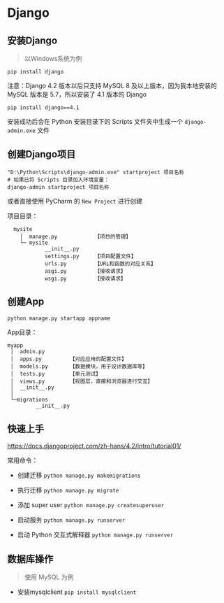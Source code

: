 # Django

## 安装Django

> 以Windows系统为例

```shell
pip install django
```

注意：Django 4.2 版本以后只支持 MySQL 8 及以上版本，因为我本地安装的 MySQL 版本是 5.7，所以安装了 4.1 版本的 Django

```shell
pip install django==4.1
```

安装成功后会在 Python 安装目录下的 Scripts 文件夹中生成一个 `django-admin.exe` 文件

## 创建Django项目

```shell
"D:\Python\Scripts\django-admin.exe" startproject 项目名称
# 如果已将 Scripts 目录加入环境变量：
django-admin startproject 项目名称
```

或者直接使用 PyCharm 的 `New Project` 进行创建

项目目录：

```
  mysite
    │  manage.py            【项目的管理】
    └─ mysite
            __init__.py     
            settings.py     【项目配置文件】
            urls.py         【URL和函数的对应关系】
            asgi.py         【接收请求】
            wsgi.py         【接收请求】
```

## 创建App

```shell
python manage.py startapp appname
```

App目录：

```
myapp
 │  admin.py
 │  apps.py         【对应应用的配置文件】
 │  models.py       【数据模块，用于设计数据库等】
 │  tests.py        【单元测试】
 │  views.py        【视图层，直接和浏览器进行交互】
 │  __init__.py
 │
 └─migrations
         __init__.py

```

## 快速上手

https://docs.djangoproject.com/zh-hans/4.2/intro/tutorial01/

常用命令：

- 创建迁移
`python manage.py makemigrations`

- 执行迁移
`python manage.py migrate`

- 添加 super user
`python manage.py createsuperuser`

- 启动服务
`python manage.py runserver`

- 启动 Python 交互式解释器
`python manage.py runserver`

## 数据库操作

> 使用 MySQL 为例

- 安装mysqlclient
  `pip install mysqlclient`